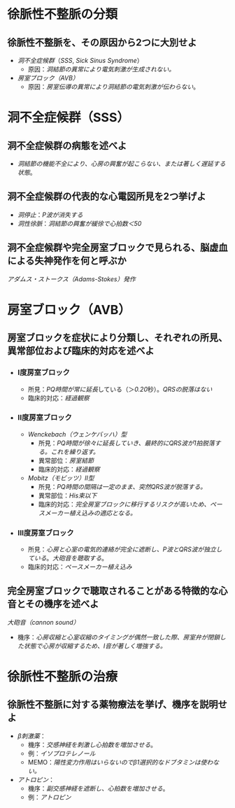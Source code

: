# 徐脈性不整脈の分類
## 徐脈性不整脈を、その原因から2つに大別せよ
- *洞不全症候群*（*SSS*, *Sick Sinus Syndrome*）
	- 原因：*洞結節の異常により電気刺激が生成されない。*
- *房室ブロック（AVB）*
	- 原因：*房室伝導の異常により洞結節の電気刺激が伝わらない*。

# 洞不全症候群（SSS）
## 洞不全症候群の病態を述べよ
- *洞結節の機能不全により、心房の興奮が起こらない、または著しく遅延する状態*。
## 洞不全症候群の代表的な心電図所見を2つ挙げよ
- *洞停止*：*P波が消失する*
- *洞性徐脈*：*洞結節の興奮が緩徐で心拍数＜50*

## 洞不全症候群や完全房室ブロックで見られる、脳虚血による失神発作を何と呼ぶか
*アダムス・ストークス（Adams-Stokes）発作*

# 房室ブロック（AVB）
## 房室ブロックを症状により分類し、それぞれの所見、異常部位および臨床的対応を述べよ
- ### I度房室ブロック
	- 所見：*PQ時間が常に延長*している（＞*0.20*秒）。*QRSの脱落はない*
	- 臨床的対応：*経過観察*
- ### II度房室ブロック
	- *Wenckebach（ウェンケバッハ）型*
		- 所見：*PQ時間が徐々に延長していき、最終的にQRS波が1拍脱落する。これを繰り返す。*
		- 異常部位：*房室結節*
		- 臨床的対応：*経過観察*
	- *Mobitz（モビッツ）II型*
		- 所見：*PQ時間の間隔は一定のまま、突然QRS波が脱落する。*
		- 異常部位：*His束以下*
		- 臨床的対応：*完全房室ブロックに移行するリスクが高いため、ペースメーカー植え込みの適応となる。*
- ### III度房室ブロック
	- 所見：*心房と心室の電気的連絡が完全に遮断し、P波とQRS波が独立している*。*大砲音を聴取する*。
	- 臨床的対応：*ペースメーカー植え込み*

## 完全房室ブロックで聴取されることがある特徴的な心音とその機序を述べよ
*大砲音（cannon sound）*
- 機序：*心房収縮と心室収縮のタイミングが偶然一致した際、房室弁が閉鎖した状態で心房が収縮するため、I音が著しく増強する。*

# 徐脈性不整脈の治療
## 徐脈性不整脈に対する薬物療法を挙げ、機序を説明せよ
- *β刺激薬*：
	- 機序：*交感神経を刺激し心拍数を増加させる*。
	- 例：*イソプロテレノール*
	- MEMO：*陽性変力作用はいらないのでβ1選択的なドブタミンは使わない。*
- *アトロピン*：
	- 機序：*副交感神経を遮断し、心拍数を増加させる*。
	- 例：*アトロピン*